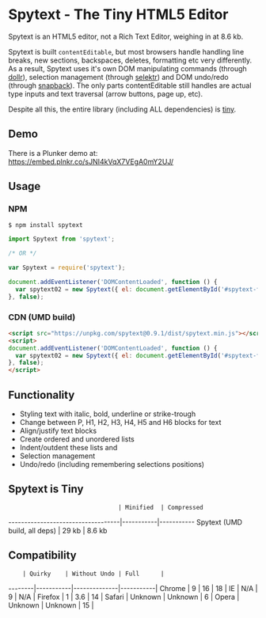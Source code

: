 # Spytext - The Tiny HTML5 Editor

Spytext is an HTML5 editor, not a Rich Text Editor, weighing in at 8.6 kb.

Spytext is built `contentEditable`, but most browsers handle handling line
breaks, new sections, backspaces, deletes, formatting etc very differently. As
a result, Spytext uses it's own DOM manipulating commands (through
[dollr](https://github.com/lohfu/dollr)), selection management (through
[selektr](https://github.com/lohfu/selektr)) and DOM undo/redo (through
[snapback](https://github.com/lohfu/snapback)). The only parts contentEditable
still handles are actual type inputs and text traversal (arrow buttons, page
up, etc).

Despite all this, the entire library (including ALL dependencies)
is [tiny](#spytext-is-tiny).

## Demo

There is a Plunker demo at: <https://embed.plnkr.co/sJNI4kVqX7VEgA0mY2UJ/>

## Usage

### NPM

```
$ npm install spytext
```

```js
import Spytext from 'spytext';

/* OR */

var Spytext = require('spytext');

document.addEventListener('DOMContentLoaded', function () {
  var spytext02 = new Spytext({ el: document.getElementById('#spytext-field') });
}, false);
```

### CDN (UMD build)

```html
<script src="https://unpkg.com/spytext@0.9.1/dist/spytext.min.js"></script>
<script>
document.addEventListener('DOMContentLoaded', function () {
  var spytext02 = new Spytext({ el: document.getElementById('#spytext-field') });
}, false);
</script>
```

## Functionality

+ Styling text with italic, bold, underline or strike-trough
+ Change between P, H1, H2, H3, H4, H5 and H6 blocks for text
+ Align/justify text blocks
+ Create ordered and unordered lists
+ Indent/outdent these lists and
+ Selection management
+ Undo/redo (including remembering selections positions)

## Spytext is Tiny

                                   | Minified  | Compressed
-----------------------------------|-----------|-----------
Spytext (UMD build, all deps)      | 29 kb     | 8.6 kb    


## Compatibility

        | Quirky    | Without Undo | Full      |
--------|-----------|--------------|-----------|
Chrome  |         9 | 16           | 18        |
IE      |       N/A | 9            | N/A       |
Firefox |         1 | 3.6          | 14        |
Safari  | Unknown   | Unknown      | 6         |
Opera   | Unknown   | Unknown      | 15        |
